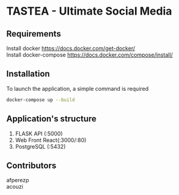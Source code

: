 # TASTEA - Ultimate Social Media

## Requirements
Install docker
https://docs.docker.com/get-docker/ <br>
Install docker-compose https://docs.docker.com/compose/install/

## Installation

To launch the application, a simple command is required


```bash
docker-compose up --build
```

## Application's structure

1. FLASK API (:5000)
2. Web Front React(:3000/:80)
3. PostgreSQL (:5432)

## Contributors
afperezp <br>
acouzi

